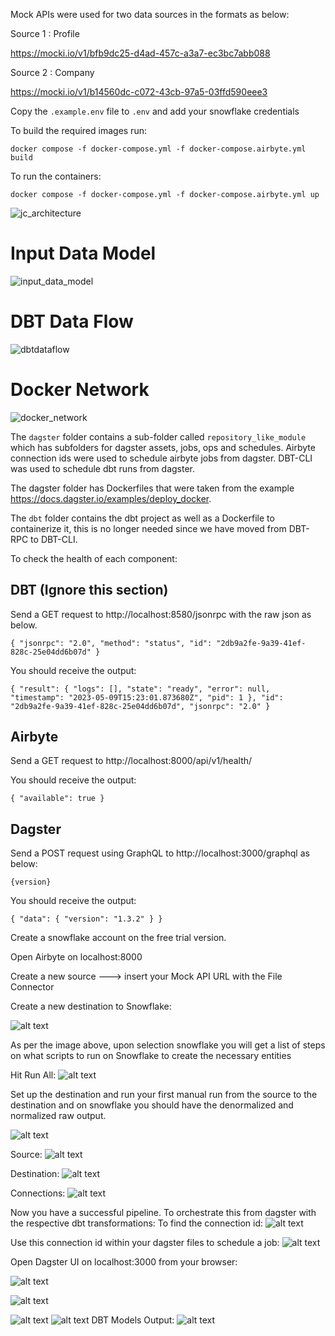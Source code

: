 Mock APIs were used for two data sources in the formats as below:

Source 1 : Profile

https://mocki.io/v1/bfb9dc25-d4ad-457c-a3a7-ec3bc7abb088

Source 2 : Company

https://mocki.io/v1/b14560dc-c072-43cb-97a5-03ffd590eee3

Copy the `.example.env` file to `.env` and add your snowflake credentials

To build the required images run:

`docker compose -f docker-compose.yml -f docker-compose.airbyte.yml build`

To run the containers:

`docker compose -f docker-compose.yml -f docker-compose.airbyte.yml up`

![jc_architecture](https://github.com/sharanair29/ELT_Project/assets/94154731/72b43cdf-c410-4abc-93a7-f5a77b38bbb3)

# Input Data Model 
![input_data_model](https://github.com/sharanair29/ELT_Project/assets/94154731/f09ee2d9-b2fe-4a3d-8775-249dd4f747e6)

# DBT Data Flow
![dbtdataflow](https://github.com/sharanair29/ELT_Project/assets/94154731/94c4f7fa-bd12-4f23-bfa1-13d04e5dd734)

# Docker Network
![docker_network](https://github.com/sharanair29/ELT_Project/assets/94154731/ac0c5107-40b1-4b8f-841d-3da5256f3957)


The `dagster` folder contains a sub-folder called `repository_like_module` which has subfolders for dagster assets, jobs, ops and schedules. Airbyte connection ids were used to schedule airbyte jobs from dagster. DBT-CLI was used to schedule dbt runs from dagster.

The dagster folder has Dockerfiles that were taken from the example https://docs.dagster.io/examples/deploy_docker.

The `dbt` folder contains the dbt project as well as a Dockerfile to containerize it, this is no longer needed since we have moved from DBT-RPC to DBT-CLI.

To check the health of each component:

## DBT (Ignore this section)

Send a GET request to http://localhost:8580/jsonrpc with the raw json as below.


`
{
    "jsonrpc": "2.0",
    "method": "status",
    "id": "2db9a2fe-9a39-41ef-828c-25e04dd6b07d"
}
`

You should receive the output:

`
{
    "result": {
        "logs": [],
        "state": "ready",
        "error": null,
        "timestamp": "2023-05-09T15:23:01.873680Z",
        "pid": 1
    },
    "id": "2db9a2fe-9a39-41ef-828c-25e04dd6b07d",
    "jsonrpc": "2.0"
}
`

## Airbyte

Send a GET request to http://localhost:8000/api/v1/health/

You should receive the output:

`
{
    "available": true
}
`

## Dagster

Send a POST request using GraphQL to http://localhost:3000/graphql as below:

`{version}`

You should receive the output:

`
{
    "data": {
        "version": "1.3.2"
    }
}
`

Create a snowflake account on the free trial version. 

Open Airbyte on localhost:8000

Create a new source ---> insert your Mock API URL with the File Connector

Create a new destination to Snowflake:

![alt text](image.png)

As per the image above, upon selection snowflake you will get a list of steps on what scripts to run on Snowflake to create the necessary entities

Hit Run All:
![alt text](__readme_images/image-1.png)

Set up the destination and run your first manual run from the source to the destination and on snowflake you should have the denormalized and normalized raw output.

![alt text](__readme_images/image-19.png)

Source:
![alt text](__readme_images/image-20.png)


Destination:
![alt text](__readme_images/image-21.png)

Connections:
![alt text](__readme_images/image-22.png)


Now you have a successful pipeline. To orchestrate this from dagster with the respective dbt transformations: 
To find the connection id:
![alt text](__readme_images/image-11.png)

Use this connection id within your dagster files to schedule a job:
![alt text](__readme_images/image-12.png)

Open Dagster UI on localhost:3000 from your browser:

![alt text](__readme_images/image-13.png)

![alt text](__readme_images/image-14.png)


![alt text](__readme_images/image-15.png)
![alt text](__readme_images/image-18.png)
DBT Models Output:
![alt text](__readme_images/image-17.png)
